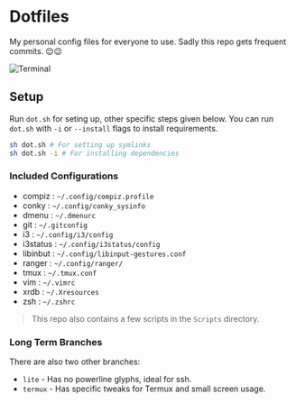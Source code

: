 # Dotfiles

My personal config files for everyone to use. Sadly this repo gets frequent commits. 😌😉

![Terminal](https://i.imgur.com/bsHwUz4.png)

## Setup

Run `dot.sh` for seting up, other specific steps given below.
You can run `dot.sh` with `-i` or `--install` flags to install requirements.

```bash
sh dot.sh # For setting up symlinks
sh dot.sh -i # For installing dependencies
```

### Included Configurations

* compiz : `~/.config/compiz.profile`
* conky : `~/.config/conky_sysinfo`
* dmenu : `~/.dmenurc`
* git : `~/.gitconfig`
* i3 : `~/.config/i3/config`
* i3status : `~/.config/i3status/config`
* libinbut : `~/.config/libinput-gestures.conf`
* ranger : `~/.config/ranger/`
* tmux : `~/.tmux.conf`
* vim : `~/.vimrc`
* xrdb : `~/.Xresources`
* zsh : `~/.zshrc`

> This repo also contains a few scripts in the `Scripts` directory.

### Long Term Branches

There are also two other branches:

* `lite` - Has no powerline glyphs, ideal for ssh.
* `termux` - Has specific tweaks for Termux and small screen usage.
